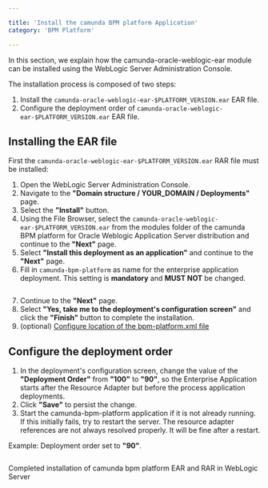 ```yaml
---

title: 'Install the camunda BPM platform Application'
category: 'BPM Platform'

---
```



In this section, we explain how the camunda-oracle-weblogic-ear module can be installed using the WebLogic Server Administration Console.

The installation process is composed of two steps:

1. Install the <code>camunda-oracle-weblogic-ear-$PLATFORM_VERSION.ear</code> EAR file.
2. Configure the deployment order of <code>camunda-oracle-weblogic-ear-$PLATFORM_VERSION.ear</code> EAR file.


## Installing the EAR file

First the <code>camunda-oracle-weblogic-ear-$PLATFORM_VERSION.ear</code> RAR file must be installed:

1. Open the WebLogic Server Administration Console.
2. Navigate to the **"Domain structure / YOUR_DOMAIN / Deployments"** page.
3. Select the **"Install"** button.
4. Using the File Browser, select the <code>camunda-oracle-weblogic-ear-$PLATFORM_VERSION.ear</code> from the modules folder of the camunda BPM platform for Oracle Weblogic Application Server distribution and continue to the **"Next"** page.
5. Select **"Install this deployment as an application"** and continue to the **"Next"** page.
6. Fill in <code>camunda-bpm-platform</code> as name for the enterprise application deployment. This setting is **mandatory** and **MUST NOT** be changed.
    
  <a href="ref:asset:/guides/installation-guide/wls/assets/img/configuration-ear-name.png" target="_blank">
    <img class="tile" src="ref:asset:/guides/installation-guide/wls/assets/img/configuration-ear-name.png" alt=""/>
  </a>

7. Continue to the **"Next"** page.
8. Select **"Yes, take me to the deployment's configuration screen"** and click the **"Finish"** button to complete the installation.
9. (optional) [Configure location of the bpm-platform.xml file](ref:/api-references/deployment-descriptors/#descriptors-bpm-platformxml-configure-location-of-the-bpm-platformxml-file)

## Configure the deployment order

1. In the deployment's configuration screen, change the value of the **"Deployment Order"** from **"100"** to **"90"**, so the Enterprise Application starts after the Resource Adapter but before the process application deployments.
2. Click **"Save"** to persist the change.
3. Start the camunda-bpm-platform application if it is not already running. If this initially fails, try to restart the server. The resource adapter references are not always resolved properly. It will be fine after a restart.



Example: Deployment order set to **"90"**.

<a href="ref:asset:/guides/installation-guide/wls/assets/img/configuration-ear-deploymentorder.png" target="_blank">
  <img class="tile" src="ref:asset:/guides/installation-guide/wls/assets/img/configuration-ear-deploymentorder.png" alt=""/>
</a>  



Completed installation of camunda bpm platform EAR and RAR in WebLogic Server

<a href="ref:asset:/guides/installation-guide/wls/assets/img/configuration-finished.png" target="_blank">
  <img class="tile" src="ref:asset:/guides/installation-guide/wls/assets/img/configuration-finished.png" alt=""/>
</a>  